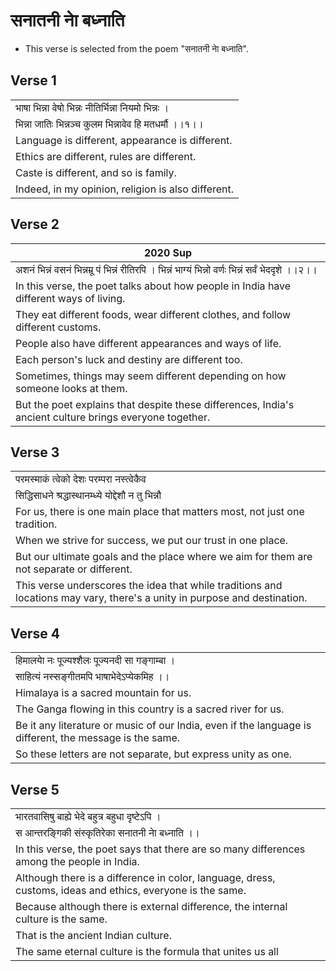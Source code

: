 # सनातनी नाे बध्नाति
* This verse is selected from the poem "सनातनी नाे बध्नाति".

## Verse 1
||
|-|
|भाषा भिन्ना वेषो भिन्नः नीतिर्भिन्ना नियमो भिन्नः ।|
|भिन्ना जातिः भिन्नञ्च कुलम भिन्नावेव हि मतधर्मौ ।।१।।|
|Language is different, appearance is different.|
|Ethics are different, rules are different.|
|Caste is different, and so is family.|
|Indeed, in my opinion, religion is also different.|

## Verse 2
|2020 Sup|
|-|
| अशनं भिन्नं वसनं भिन्नम्रू पं भिन्नं रीतिरपि । भिन्नं भाग्यं भिन्नो वर्णः भिन्नं सर्वं भेददृशे ।।२।।|
| In this verse, the poet talks about how people in India have different ways of living. |
| They eat different foods, wear different clothes, and follow different customs. |
| People also have different appearances and ways of life. |
| Each person's luck and destiny are different too. |
| Sometimes, things may seem different depending on how someone looks at them. |
| But the poet explains that despite these differences, India's ancient culture brings everyone together.|

## Verse 3
||
|-|
|परमस्माकं त्वेको देशः परम्परा नस्त्वेकैव |
|सिद्धिसाधने श्रद्धास्थानम्ध्ये योद्देशौ न तु भिन्नौ |
| For us, there is one main place that matters most, not just one tradition.| 
| When we strive for success, we put our trust in one place.| 
| But our ultimate goals and the place where we aim for them are not separate or different.| 
|This verse underscores the idea that while traditions and locations may vary, there's a unity in purpose and destination.|

## Verse 4
||
|-|
|हिमालयाे नः पूज्यश्शैलः पूज्यनदी सा गङ्गाम्बा । |
|साहित्यं नस्सङ्गीतमपि भाषाभेदेऽप्येकमिह ।।|
|Himalaya is a sacred mountain for us. |
|The Ganga flowing in this country is a sacred river for us. |
|Be it any literature or music of our India, even if the language is different, the message is the same. |
|So these letters are not separate, but express unity as one.||

## Verse 5
||
|-|
|भारतवासिषु बाह्ये भेदे बहुत्र बहुधा दृष्टेऽपि । |
|स आन्तरङ्गिकी संस्कृतिरेका सनातनी नाे बध्नाति ।।|
|In this verse, the poet says that there are so many differences among the people in India.|
|Although there is a difference in color, language, dress, customs, ideas and ethics, everyone is the same.|
|Because although there is external difference, the internal culture is the same.|
|That is the ancient Indian culture.|
|The same eternal culture is the formula that unites us all |


